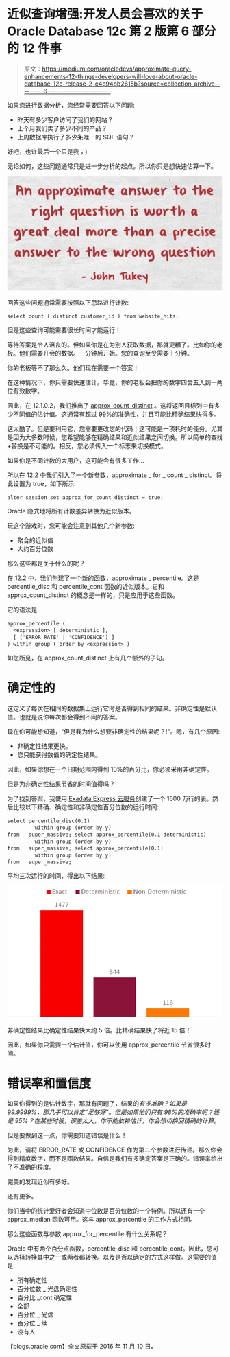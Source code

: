 # 近似查询增强:开发人员会喜欢的关于 Oracle Database 12c 第 2 版第 6 部分的 12 件事

> 原文：<https://medium.com/oracledevs/approximate-query-enhancements-12-things-developers-will-love-about-oracle-database-12c-release-2-c4c94bb2615b?source=collection_archive---------6----------------------->

如果您进行数据分析，您经常需要回答以下问题:

*   昨天有多少客户访问了我们的网站？
*   上个月我们卖了多少不同的产品？
*   上周数据库执行了多少条唯一的 SQL 语句？

好吧，也许最后一个只是我；)

无论如何，这些问题通常只是进一步分析的起点。所以你只是想快速估算一下。

![](img/4dde32071682e998942d6a8e1526d7ac.png)

回答这些问题通常需要按照以下思路进行计数:

```
select count ( distinct customer_id ) from website_hits;
```

但是这些查询可能需要很长时间才能运行！

等待答案是令人沮丧的。但如果你是在为别人获取数据，那就更糟了。比如你的老板。他们需要开会的数据。一分钟后开始。您的查询至少需要十分钟。

你的老板等不了那么久。他们现在需要一个答案！

在这种情况下，你只需要快速估计。毕竟，你的老板会把你的数字四舍五入到一两位有效数字。

因此，在 12.1.0.2，我们推出了 [approx_count_distinct](http://docs.oracle.com/database/121/SQLRF/functions013.htm#SQLRF56900) 。这将返回目标列中有多少不同值的估计值。这通常有超过 99%的准确性，并且可能比精确结果快得多。

这太酷了。但是要利用它，您需要更改您的代码！这可能是一项耗时的任务。尤其是因为大多数时候，您希望能够在精确结果和近似结果之间切换。所以简单的查找+替换是不可能的。相反，您必须传入一个标志来切换模式。

如果你是不同计数的大用户，这可能会有很多工作…

所以在 12.2 中我们引入了一个新参数，approximate _ for _ count _ distinct。将此设置为 true，如下所示:

```
alter session set approx_for_count_distinct = true;
```

Oracle 隐式地将所有计数差异转换为近似版本。

玩这个游戏时，您可能会注意到其他几个新参数:

*   聚合的近似值
*   大约百分位数

那么这些都是关于什么的呢？

在 12.2 中，我们创建了一个新的函数，approximate _ percentile。这是 percentile_disc 和 percentile_cont 函数的近似版本。它和 approx_count_distinct 的概念是一样的，只是应用于这些函数。

它的语法是:

```
approx_percentile ( 
  <expression> [ deterministic ], 
  [ ('ERROR_RATE' | 'CONFIDENCE') ] 
) within group ( order by <expression> )
```

如您所见，在 approx_count_distinct 上有几个额外的子句。

# 确定性的

这定义了每次在相同的数据集上运行它时是否得到相同的结果。非确定性是默认值。也就是说你每次都会得到不同的答案。

现在你可能想知道，“但是我为什么想要非确定性的结果呢？!"。嗯，有几个原因:

*   非确定性结果更快。
*   您只能获得数值的确定性结果。

因此，如果你想在一个日期范围内得到 10%的百分比，你必须采用非确定性。

但是为非确定性结果节省的时间值得吗？

为了找到答案，我使用 [Exadata Express 云服务](https://cloud.oracle.com/en_US/database/exadata-express/pricing)创建了一个 1600 万行的表。然后比较以下精确、确定性和非确定性百分位数的运行时间:

```
select percentile_disc(0.1) 
         within group (order by y) 
from   super_massive; select approx_percentile(0.1 deterministic) 
         within group (order by y) 
from   super_massive; select approx_percentile(0.1) 
         within group (order by y) 
from   super_massive;
```

平均三次运行的时间，得出以下结果:

![](img/35c939cdfcd0c9a456a8e48fe0d3fa9e.png)

非确定性结果比确定性结果快大约 5 倍。比精确结果快了将近 15 倍！

因此，如果你只需要一个估计值，你可以使用 approx_percentile 节省很多时间。

# 错误率和置信度

如果你得到的是估计数字，那就有问题了，结果的*有多准确？如果是 99.9999%，那几乎可以肯定“足够好”。但是如果他们只有 98%的准确率呢？还是 95%？在某些时候，误差太大，你不能依赖估计，你会想切换回精确的计算。*

但是要做到这一点，你需要知道错误是什么！

为此，请将 ERROR_RATE 或 CONFIDENCE 作为第二个参数进行传递。那么你会得到精度数字，而不是函数结果。自信是我们有多确定答案是正确的。错误率给出了不准确的程度。

完美的发现近似有多好。

还有更多。

你们当中的统计爱好者会知道中位数是百分位数的一个特例。所以还有一个 approx_median 函数可用。这与 approx_percentile 的工作方式相同。

那么这些函数与参数 approx_for_percentile 有什么关系呢？

Oracle 中有两个百分点函数，percentile_disc 和 percentile_cont。因此，您可以选择转换其中之一或两者都转换。以及是否以确定的方式这样做。这需要的值是:

*   所有确定性
*   百分位数 _ 光盘确定性
*   百分比 _cont 确定性
*   全部
*   百分位 _ 光盘
*   百分位 _ 续
*   没有人

【blogs.oracle.com】全文原载于 2016 年 11 月 10 日[](https://blogs.oracle.com/sql/12-things-developers-will-love-about-oracle-database-12c-release-2)**。**